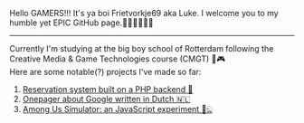 Hello GAMERS!!! It's ya boi Frietvorkje69 aka Luke. I welcome you to my humble yet EPIC GitHub page.🤣🤣😝🤪🤯😳
***
Currently I'm studying at the big boy school of Rotterdam following the Creative Media & Game Technologies course (CMGT) 👾🎮<br/>
 Here are some notable(?) projects I've made so far:

1. <a href="https://github.com/Frietvorkje69/CLE02.Databases">Reservation system built on a PHP backend 🧠</a>
2. <a href="https://github.com/Frietvorkje69/CLE01">Onepager about Google written in Dutch 🇳🇱</a>
3. <a href="https://github.com/Frietvorkje69/AmongUsSimulator">Among Us Simulator: an JavaScript experiment 📮ඞ</a>
